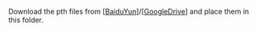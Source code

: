 Download the pth files from [[BaiduYun](https://pan.baidu.com/s/1tk7xiu5-WTMj-cT94cw2Vg?pwd=nbhr)]/[[GoogleDrive](https://drive.google.com/drive/folders/1FUGob2nl-jstB34NyJa1i7KISBrMUhBC?usp=sharing)] and place them in this folder.